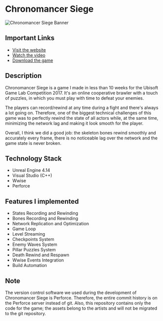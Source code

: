 # Chronomancer Siege #

![Chronomancer Siege Banner](https://patricevignola.com/img/chronomancer-siege-banner.jpg "Chronomancer Siege")

## Important Links ##
* [Visit the website](https://patricevignola.com/project/chronomancer-siege)
* [Watch the video](https://www.youtube.com/watch?v=AFGh_mkoSgw)
* [Download the game](https://github.com/PatriceVignola/Builds/releases/download/windows/chronomancer-siege.zip)

## Description ##

Chronomancer Siege is a game I made in less than 10 weeks for the Ubisoft Game Lab Competition 2017. It's an online cooperative brawler with a touch of puzzles, in which you must play with time to defeat your enemies.

The players can record/rewind at any time during a fight and there's always a lot going on. Therefore, one of the biggest technical challenges of this game was to perfectly rewind the state of all actors while, at the same time, minimizing the network lag and making it look smooth for the player.

Overall, I think we did a good job: the skeleton bones rewind smoothly and accurately every frame, there is no noticeable lag over the network and the game state is never broken.

## Technology Stack ##
* Unreal Engine 4.14
* Visual Studio (C++)
* Wwise
* Perforce

## Features I implemented ##
* States Recording and Rewinding
* Bones Recording and Rewinding
* Network Replication and Optimization
* Game Loop
* Level Streaming
* Checkpoints System
* Enemy Waves System
* Pillar Puzzles System
* Death Rewind and Respawn
* Wwise Events Integration
* Build Automation

## Note ##
The version control software we used during the development of Chronomancer Siege is Perforce. Therefore, the entire commit history is on the Perforce server instead of git. Also, this repository contains only the code for the game; the assets belong to the artists and will not be migrated to the git repository.
